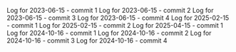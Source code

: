 Log for 2023-06-15 - commit 1
Log for 2023-06-15 - commit 2
Log for 2023-06-15 - commit 3
Log for 2023-06-15 - commit 4
Log for 2025-02-15 - commit 1
Log for 2025-02-15 - commit 2
Log for 2025-04-15 - commit 1
Log for 2024-10-16 - commit 1
Log for 2024-10-16 - commit 2
Log for 2024-10-16 - commit 3
Log for 2024-10-16 - commit 4
